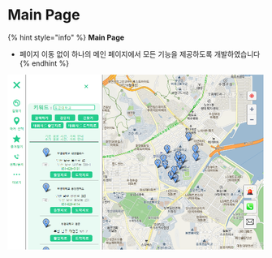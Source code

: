 # Main Page

{% hint style="info" %}
**Main Page**

* 페이지 이동 없이 하나의 메인 페이지에서 모든 기능을 제공하도록 개발하였습니다&#x20;
{% endhint %}

![](<../../../.gitbook/assets/image (3).png>)
